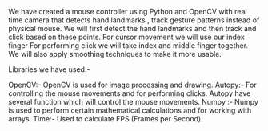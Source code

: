 We have created a mouse controller using Python and OpenCV with real time camera that detects hand landmarks , track gesture patterns instead of physical mouse. 
We will first detect the hand landmarks and then track and click based on these points.
For cursor movement we will use our index finger
For performing click we will take index and middle finger together.
We will also apply smoothing techniques to make it more usable. 

Libraries we have used:-

OpenCV:-  OpenCV is used for  image processing and drawing.
Autopy:- For controlling the mouse movements and for        performing clicks. Autopy have several function which will control the mouse movements.
Numpy :- Numpy is used to perform certain mathematical calculations and for working with arrays. 
Time:- Used to calculate FPS (Frames per Second).


